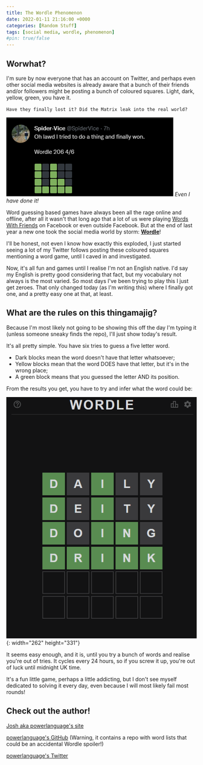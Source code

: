 ```yaml
---
title: The Wordle Phenomenon
date: 2022-01-11 21:16:00 +0000
categories: [Random Stuff]
tags: [social media, wordle, phenomenon]
#pin: true/false
---
```

## Worwhat?
I'm sure by now everyone that has an account on Twitter, and perhaps even other social media websites is already aware that a bunch of their friends and/or followers might be posting a bunch of coloured squares. Light, dark, yellow, green, you have it.
```
Have they finally lost it? Did the Matrix leak into the real world?
```

![Wordle Tweet](/assets/img/posts/Wordle_20220111/twitter_wordle.png)
_Even I have done it!_

Word guessing based games have always been all the rage online and offline, after all it wasn't that long ago that a lot of us were playing [Words With Friends](https://www.zynga.com/games/words-with-friends-2/) on Facebook or even outside Facebook. But at the end of last year a new one took the social media world by storm: [**Wordle**](https://www.powerlanguage.co.uk/wordle/)!

I'll be honest, not even I know how exactly this exploded, I just started seeing a lot of my Twitter follows posting these coloured squares mentioning a word game, until I caved in and investigated.

Now, it's all fun and games until I realise I'm not an English native. I'd say my English is pretty good considering that fact, but my vocabulary not always is the most varied. So most days I've been trying to play this I just get zeroes. That only changed today (as I'm writing this) where I finally got one, and a pretty easy one at that, at least.

## What are the rules on this thingamajig?
Because I'm most likely not going to be showing this off the day I'm typing it (unless someone sneaky finds the repo), I'll just show today's result.

It's all pretty simple. You have six tries to guess a five letter word.
* Dark blocks mean the word doesn't have that letter whatsoever; 
* Yellow blocks mean that the word DOES have that letter, but it's in the wrong place;
* A green block means that you guessed the letter AND its position.

From the results you get, you have to try and infer what the word could be:

![Wordle Grid](/assets/img/posts/Wordle_20220111/grid_wordle.png){: width="262" height="331"}

It seems easy enough, and it is, until you try a bunch of words and realise you're out of tries. It cycles every 24 hours, so if you screw it up, you're out of luck until midnight UK time.

It's a fun little game, perhaps a little addicting, but I don't see myself dedicated to solving it every day, even because I will most likely fail most rounds!

## Check out the author!
[Josh aka powerlanguage's site](https://www.powerlanguage.co.uk/)

[powerlanguage's GitHub](https://github.com/powerlanguage) (Warning, it contains a repo with word lists that could be an accidental Wordle spoiler!)

[powerlanguage's Twitter](https://twitter.com/powerlanguish)
